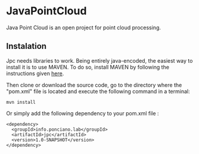 # JavaPointCloud
Java Point Cloud is an open project for point cloud processing.

## Instalation 
Jpc needs libraries to work. Being entirely java-encoded, the easiest way to install it is to use MAVEN. To do so, install MAVEN by following the instructions given [here](https://maven.apache.org/install.html).

Then clone or download the source code, go to the directory where the "pom.xml" file is located and execute the following command in a terminal: 

```
mvn install
```
Or simply add the following dependency to your pom.xml file :
```
<dependency>
  <groupId>info.ponciano.lab</groupId>
  <artifactId>jpc</artifactId>
  <version>1.0-SNAPSHOT</version>
</dependency>
```
